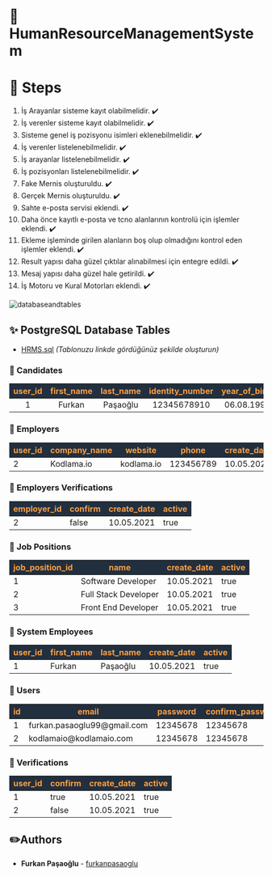 # :rocket: HumanResourceManagementSystem

# :pushpin: Steps
1. İş Arayanlar sisteme kayıt olabilmelidir. ✔️
2. İş verenler sisteme kayıt olabilmelidir. ✔️  ️
3. Sisteme genel iş pozisyonu isimleri eklenebilmelidir. ✔️
4. İş verenler listelenebilmelidir. ✔️
5. İş arayanlar listelenebilmelidir. ✔️
6. İş pozisyonları listelenebilmelidir. ✔️
7. Fake Mernis oluşturuldu. ✔️
8. Gerçek Mernis oluşturuldu. ✔️
9. Sahte e-posta servisi eklendi. ✔️
10. Daha önce kayıtlı e-posta ve tcno alanlarının kontrolü için işlemler eklendi. ✔️
11. Ekleme işleminde girilen alanların boş olup olmadığını kontrol eden işlemler eklendi. ✔️
12. Result yapısı daha güzel çıktılar alınabilmesi için entegre edildi.  ✔️
13. Mesaj yapısı daha güzel hale getirildi. ✔️
14. İş Motoru ve Kural Motorları eklendi.  ✔️



![databaseandtables](https://user-images.githubusercontent.com/16624085/117002547-58fa7380-acec-11eb-9d13-9b8ac5f4532b.png)
## :sparkles: PostgreSQL Database Tables
- [HRMS.sql](https://github.com/furkanpasaoglu/HumanResourceManagementSystem/blob/master/hrms.sql) *(Tablonuzu linkde gördüğünüz şekilde oluşturun)*
### :pushpin: Candidates
<table style="text-align:center">
    <thead>
        <tr style="color:#ff9f43; background-color:#222f3e;"> 
            <th>user_id</th>
            <th>first_name</th>
            <th>last_name</th>
            <th>identity_number</th>
            <th>year_of_birth</th>
            <th>create_date</th>
            <th>active</th>
        </tr>
    </thead>
    <tbody>
        <tr>
            <td>1</td>
            <td>Furkan</td>
            <td>Paşaoğlu</td>
            <td>12345678910</td>
            <td>06.08.1999</td>
            <td>10.05.2021</td>
            <td>true</td>
        </tr>
    </tbody>
</table>

###  :pushpin: Employers

<table>
    <thead>
        <tr style="color:#ff9f43; background-color:#222f3e;">
            <th>user_id</th>
            <th>company_name</th>
            <th>website</th>
            <th>phone</th>
            <th>create_date</th>
            <th>active</th>
        </tr>
    </thead>
    <tbody>
        <tr>
            <td>2</td>
            <td>Kodlama.io</td>
            <td>kodlama.io</td>
            <td>123456789</td>
            <td>10.05.2021</td>
            <td>true</td>
        </tr>
    </tbody>
</table>

### :pushpin: Employers Verifications

<table>
    <thead>
        <tr style="color:#ff9f43; background-color:#222f3e;">
            <th>employer_id</th>
            <th>confirm</th>
            <th>create_date</th>
            <th>active</th>
        </tr>
    </thead>
    <tbody>
        <tr>
            <td>2</td>
            <td>false</td>
            <td>10.05.2021</td>
            <td>true</td>
        </tr>
    </tbody>
</table>

###  :pushpin: Job Positions

<table>
    <thead>
        <tr style="color:#ff9f43; background-color:#222f3e;">
            <th>job_position_id</th>
            <th>name</th>
            <th>create_date</th>
            <th>active</th>
        </tr>
    </thead>
    <tbody>
        <tr>
            <td>1</td>
            <td>Software Developer</td>
            <td>10.05.2021</td>
            <td>true</td>
        </tr>
        <tr>
            <td>2</td>
            <td>Full Stack Developer</td>
            <td>10.05.2021</td>
            <td>true</td>
        </tr>
        <tr>
            <td>3</td>
            <td>Front End Developer</td>
            <td>10.05.2021</td>
            <td>true</td>
        </tr>
    </tbody>
</table>

###  :pushpin: System Employees

<table>
    <thead>
        <tr style="color:#ff9f43; background-color:#222f3e;">
            <th>user_id</th>
            <th>first_name</th>
            <th>last_name</th>
            <th>create_date</th>
            <th>active</th>
        </tr>
    </thead>
    <tbody>
        <tr>
            <td>1</td>
            <td>Furkan</td>
            <td>Paşaoğlu</td>
            <td>10.05.2021</td>
            <td>true</td>
        </tr>
    </tbody>
</table>

###  :pushpin: Users

<table>
    <thead>
        <tr style="color:#ff9f43; background-color:#222f3e;">
            <th>id</th>
            <th>email</th>
            <th>password</th>
            <th>confirm_password</th>
            <th>create_date</th>
            <th>active</th>
        </tr>
    </thead>
    <tbody>
        <tr>
            <td>1</td>
            <td>furkan.pasaoglu99@gmail.com</td>
            <td>12345678</td>
            <td>12345678</td>
            <td>10.05.2021</td>
            <td>true</td>
        </tr>
        <tr>
            <td>2</td>
            <td>kodlamaio@kodlamaio.com</td>
            <td>12345678</td>
            <td>12345678</td>
            <td>10.05.2021</td>
            <td>true</td>
        </tr>
    </tbody>
</table>

###  :pushpin: Verifications

<table>
    <thead>
        <tr style="color:#ff9f43; background-color:#222f3e;">
            <th>user_id</th>
            <th>confirm</th>
            <th>create_date</th>
            <th>active</th>
        </tr>
    </thead>
    <tbody>
        <tr>
            <td>1</td>
            <td>true</td>
            <td>10.05.2021</td>
            <td>true</td>
        </tr>
        <tr>
            <td>2</td>
            <td>false</td>
            <td>10.05.2021</td>
            <td>true</td>
        </tr>
    </tbody>
</table>

## :pencil2:Authors
* **Furkan Paşaoğlu** - [furkanpasaoglu](https://github.com/furkanpasaoglu)
